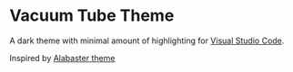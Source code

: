 # Vacuum Tube Theme

A dark theme with minimal amount of highlighting for [Visual Studio Code](http://code.visualstudio.com).

Inspired by [Alabaster theme](https://github.com/tonsky/vscode-theme-alabaster)
